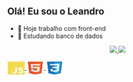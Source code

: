 ## Olá! Eu sou o Leandro

- 🔭 Hoje trabalho com front-end
- 🌱 Estudando banco de dados

<div align="center">
  <a href="https://github.com/jleandrocampos">
  <img height="180em" src="https://github-readme-stats.vercel.app/api?username=jleandrocampos&show_icons=true&theme=dracula&include_all_commits=true&count_private=true"/>
  <img height="180em" src="https://github-readme-stats.vercel.app/api/top-langs/?username=jleandrocampos&layout=compact&langs_count=7&theme=dracula"/>
</div>
  
  <div style="display: inline_block"><br>
  <img align="center" alt="Leandro-Js" height="30" width="40" src="https://raw.githubusercontent.com/devicons/devicon/master/icons/javascript/javascript-plain.svg">
  <img align="center" alt="Leandro-HTML" height="30" width="40" src="https://raw.githubusercontent.com/devicons/devicon/master/icons/html5/html5-original.svg">
  <img align="center" alt="Leandro-CSS" height="30" width="40" src="https://raw.githubusercontent.com/devicons/devicon/master/icons/css3/css3-original.svg">
</div>
